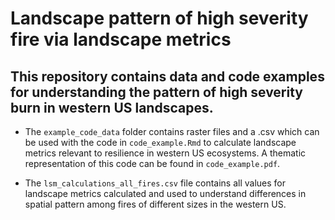 # Landscape pattern of high severity fire via landscape metrics
## This repository contains data and code examples for understanding the pattern of high severity burn in western US landscapes.  

* The `example_code_data` folder contains raster files and a .csv which can be used with the code in `code_example.Rmd` to calculate landscape metrics relevant to resilience in western US ecosystems. A thematic representation of this code can be found in `code_example.pdf`.

* The `lsm_calculations_all_fires.csv` file contains all values for landscape metrics calculated and used to understand differences in spatial pattern among fires of different sizes in the western US.
